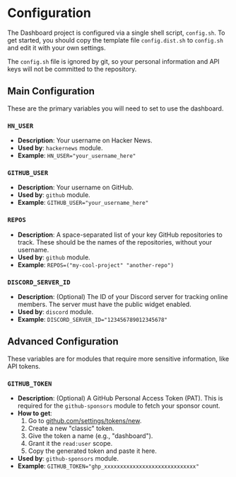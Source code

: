 # Configuration

The Dashboard project is configured via a single shell script, `config.sh`. To get started, you should copy the template file `config.dist.sh` to `config.sh` and edit it with your own settings.

The `config.sh` file is ignored by git, so your personal information and API keys will not be committed to the repository.

## Main Configuration

These are the primary variables you will need to set to use the dashboard.

### `HN_USER`

- **Description**: Your username on Hacker News.
- **Used by**: `hackernews` module.
- **Example**: `HN_USER="your_username_here"`

### `GITHUB_USER`

- **Description**: Your username on GitHub.
- **Used by**: `github` module.
- **Example**: `GITHUB_USER="your_username_here"`

### `REPOS`

- **Description**: A space-separated list of your key GitHub repositories to track. These should be the names of the repositories, without your username.
- **Used by**: `github` module.
- **Example**: `REPOS=("my-cool-project" "another-repo")`

### `DISCORD_SERVER_ID`

- **Description**: (Optional) The ID of your Discord server for tracking online members. The server must have the public widget enabled.
- **Used by**: `discord` module.
- **Example**: `DISCORD_SERVER_ID="123456789012345678"`

## Advanced Configuration

These variables are for modules that require more sensitive information, like API tokens.

### `GITHUB_TOKEN`

- **Description**: (Optional) A GitHub Personal Access Token (PAT). This is required for the `github-sponsors` module to fetch your sponsor count.
- **How to get**:
  1.  Go to [github.com/settings/tokens/new](https://github.com/settings/tokens/new).
  2.  Create a new "classic" token.
  3.  Give the token a name (e.g., "dashboard").
  4.  Grant it the `read:user` scope.
  5.  Copy the generated token and paste it here.
- **Used by**: `github-sponsors` module.
- **Example**: `GITHUB_TOKEN="ghp_xxxxxxxxxxxxxxxxxxxxxxxxxxxxx"`

